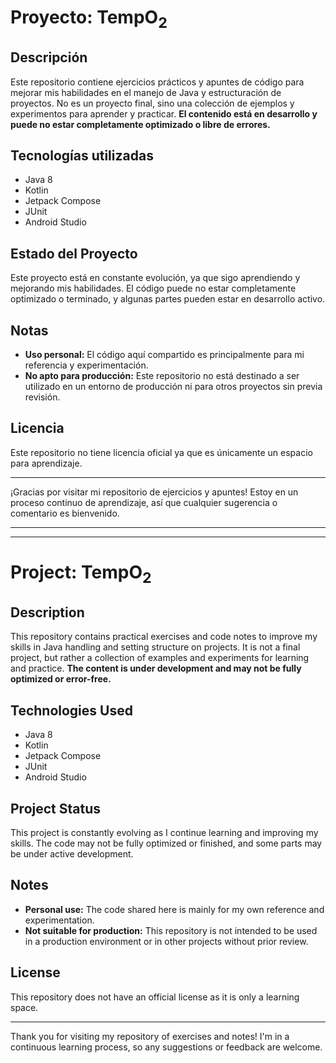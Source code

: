 # Proyecto: TempO<sub>2</sub>
## Descripción
Este repositorio contiene ejercicios prácticos y apuntes de código para mejorar mis habilidades en el manejo de Java y estructuración de proyectos. No es un proyecto final, sino una colección de ejemplos y experimentos para aprender y practicar. **El contenido está en desarrollo y puede no estar completamente optimizado o libre de errores.**
## Tecnologías utilizadas
- Java 8
- Kotlin
- Jetpack Compose
- JUnit
- Android Studio
## Estado del Proyecto
Este proyecto está en constante evolución, ya que sigo aprendiendo y mejorando mis habilidades. El código puede no estar completamente optimizado o terminado, y algunas partes pueden estar en desarrollo activo.
## Notas
-  **Uso personal:** El código aquí compartido es principalmente para mi referencia y experimentación.
-  **No apto para producción:** Este repositorio no está destinado a ser utilizado en un entorno de producción ni para otros proyectos sin previa revisión.
## Licencia
Este repositorio no tiene licencia oficial ya que es únicamente un espacio para aprendizaje.

---
¡Gracias por visitar mi repositorio de ejercicios y apuntes! Estoy en un proceso continuo de aprendizaje, así que cualquier sugerencia o comentario es bienvenido.

---
---

# Project: TempO<sub>2</sub>
## Description
This repository contains practical exercises and code notes to improve my skills in Java handling and setting structure on projects. It is not a final project, but rather a collection of examples and experiments for learning and practice. **The content is under development and may not be fully optimized or error-free.**
## Technologies Used
- Java 8
- Kotlin
- Jetpack Compose
- JUnit
- Android Studio
## Project Status
This project is constantly evolving as I continue learning and improving my skills. The code may not be fully optimized or finished, and some parts may be under active development.
## Notes
-  **Personal use:** The code shared here is mainly for my own reference and experimentation.
-  **Not suitable for production:** This repository is not intended to be used in a production environment or in other projects without prior review.
## License
This repository does not have an official license as it is only a learning space.

---
Thank you for visiting my repository of exercises and notes! I'm in a continuous learning process, so any suggestions or feedback are welcome.
